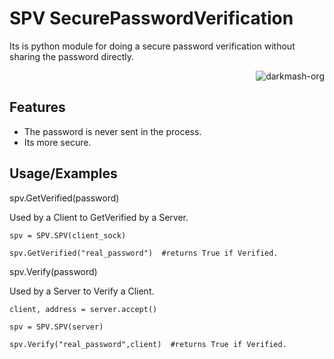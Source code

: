# SPV SecurePasswordVerification


Its is python module for doing a secure password  verification without sharing the password directly.

<p align="right"> <img src="https://komarev.com/ghpvc/?username=meriwn-SPV&label=Project%20views&color=0e75b6&style=flat" alt="darkmash-org" /> </p>



## Features

- The password is never sent in the process.
- Its more secure.


## Usage/Examples

spv.GetVerified(password)

Used by a Client to GetVerified by a Server.

```
spv = SPV.SPV(client_sock)

spv.GetVerified("real_password")  #returns True if Verified.
```

spv.Verify(password)

Used by a Server to Verify a Client.
```
client, address = server.accept()

spv = SPV.SPV(server)

spv.Verify("real_password",client)  #returns True if Verified.
```
